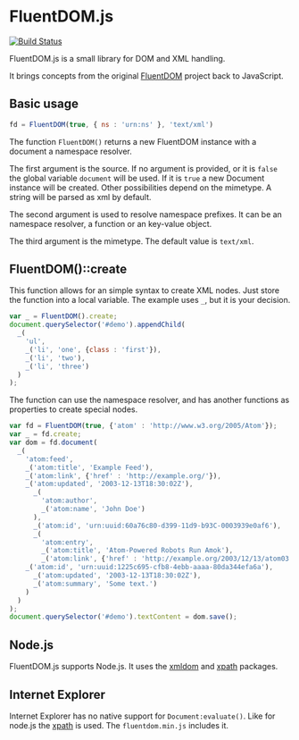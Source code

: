 FluentDOM.js
============

[![Build Status](https://secure.travis-ci.org/fluentdom/fluentdom.js.png?branch=master)](http://travis-ci.org/fluentdom/fluentdom.js)

FluentDOM.js is a small library for DOM and XML handling.

It brings concepts from the original [FluentDOM](http://fluentdom.org) project back to JavaScript.

Basic usage
-----------

```javascript
fd = FluentDOM(true, { ns : 'urn:ns' }, 'text/xml')
```

The function `FluentDOM()` returns a new FluentDOM instance with a document a namespace resolver.

The first argument is the source. If no argument is provided, or it is `false` the global variable
`document` will be used. If it is `true` a new Document instance will be created. Other possibilities depend on the
mimetype. A string will be parsed as xml by default.

The second argument is used to resolve namespace prefixes. It can be an namespace resolver, a function
or an key-value object.

The third argument is the mimetype. The default value is `text/xml`.

FluentDOM()::create
-------------------

This function allows for an simple syntax to create XML nodes. Just store the function into a local variable.
The example uses `_`, but it is your decision.

```javascript
var _ = FluentDOM().create;
document.querySelector('#demo').appendChild(
  _(
    'ul',
    _('li', 'one', {class : 'first'}),
    _('li', 'two'),
    _('li', 'three')
  )
);
```

The function can use the namespace resolver, and has another functions as properties to create special nodes.

```javascript
var fd = FluentDOM(true, {'atom' : 'http://www.w3.org/2005/Atom'});
var _ = fd.create;
var dom = fd.document(
  _(
    'atom:feed',
    _('atom:title', 'Example Feed'),
    _('atom:link', {'href' : 'http://example.org/'}),
    _('atom:updated', '2003-12-13T18:30:02Z'),
      _(
        'atom:author',
        _('atom:name', 'John Doe')
      ),
      _('atom:id', 'urn:uuid:60a76c80-d399-11d9-b93C-0003939e0af6'),
      _(
        'atom:entry',
        _('atom:title', 'Atom-Powered Robots Run Amok'),
        _('atom:link', {'href' : 'http://example.org/2003/12/13/atom03'}),
    _('atom:id', 'urn:uuid:1225c695-cfb8-4ebb-aaaa-80da344efa6a'),
      _('atom:updated', '2003-12-13T18:30:02Z'),
      _('atom:summary', 'Some text.')
    )
  )
);
document.querySelector('#demo').textContent = dom.save();
```

Node.js
-------

FluentDOM.js supports Node.js. It uses the [xmldom](https://github.com/bigeasy/xmldom) and 
[xpath](https://github.com/goto100/xpath) packages. 
 
Internet Explorer
-----------------

Internet Explorer has no native support for `Document:evaluate()`. Like for node.js 
the [xpath](https://github.com/goto100/xpath) is used. The `fluentdom.min.js` includes it.

